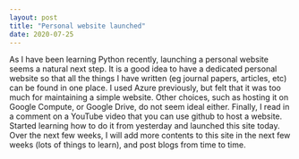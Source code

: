 ```yaml
---
layout: post
title: "Personal website launched"
date: 2020-07-25
---
```


As I have been learning Python recently, launching a personal website seems a natural next step. It is a good idea to have a dedicated personal website so that all the things I have written (eg journal papers, articles, etc) can be found in one place. I used Azure previously, but felt that it was too much for maintaining a simple website. Other choices, such as hosting it on Google Compute, or Google Drive, do not seem ideal either. Finally, I read in a comment on a YouTube video that you can use github to host a website. Started learning how to do it from yesterday and launched this site today. Over the next few weeks, I will add more contents to this site in the next few weeks (lots of things to learn), and post blogs from time to time. 
